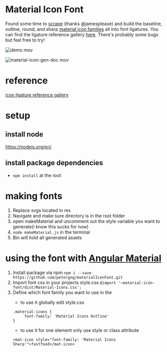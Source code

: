 # Material Icon Font
Found some time to [scrape](https://github.com/jamesplease/material-design-icons) (thanks @jamesplease) and build the baseline, outline, round, and sharp [material icon families](https://material.io/tools/icons/?style=baseline) all into font ligatures. You can find the ligature reference gallery [here](https://peter.ng/material-icons). There's probably some bugs but feel free to try!

![demo mov](https://user-images.githubusercontent.com/1144288/47622880-8df83080-dac7-11e8-9fb4-837b4eeba369.gif)

![material-icon-gen-doc mov](https://user-images.githubusercontent.com/1144288/47612293-03ff8780-da35-11e8-9adb-7067098225b6.gif)

# reference
[icon ligature reference gallery](https://peter.ng/material-icons)

# setup
## install node
https://nodejs.org/en/

## install package dependencies
- `npm install` at the root

# making fonts
1. Replace svgs located in res
2. Navigate and make sure directory is in the root folder
3. open makeMaterial and uncomment out the style variable you want to generate(i know this sucks for now)
4. `node makeMaterial.js` in the terminal
4. Bin will hold all generated assets

# using the font with [Angular Material <mat-icon>](https://material.angular.io/components/icon/overview)
1. Install package via npm `npm i --save https://github.com/petergng/materialIconFont.git`
2. Import font css in your projects style.css `@import '~material-icon-font/dist/Material-Icons.css';`
3. Define which font family you want to use in the <mat-icon> 
    - to use it globally edit style.css 
    ```
    .material-icons {
         font-family: 'Material Icons Outline'
    }
    ```
    - to use it for one element only use style or class attribute
    ```
    <mat-icon style="font-family: 'Material Icons Sharp'">fastfood</mat-icon>
    ```